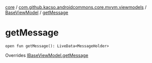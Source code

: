 [core](../../index.md) / [com.github.kacso.androidcommons.core.mvvm.viewmodels](../index.md) / [BaseViewModel](index.md) / [getMessage](./get-message.md)

# getMessage

`open fun getMessage(): LiveData<MessageHolder>`

Overrides [IBaseViewModel.getMessage](../-i-base-view-model/get-message.md)

